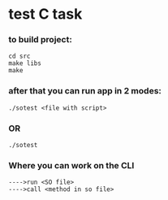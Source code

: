 # test C task
### to build project:
    cd src
    make libs
    make
### after that you can run app in 2 modes:
    ./sotest <file with script> 
### OR

    ./sotest 

### Where you can work on the CLI
    
    ---->run <SO file>
    ---->call <method in so file>
